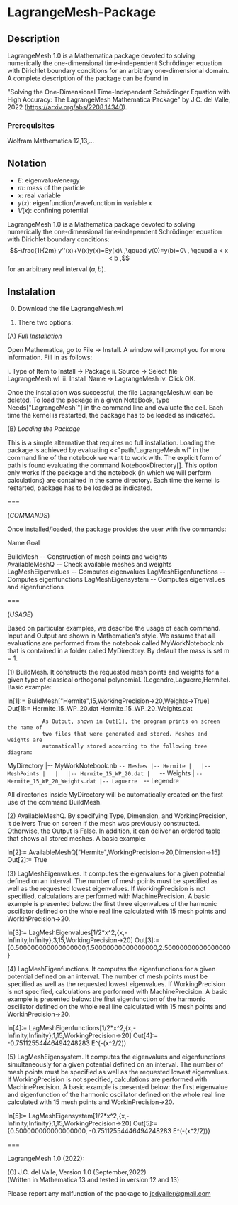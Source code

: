 # LagrangeMesh-Package

## Description
LagrangeMesh 1.0 is a Mathematica package devoted to solving numerically the one-dimensional time-independent Schrödinger equation with Dirichlet boundary conditions for an arbitrary one-dimensional domain.
A complete description of the package can be found in

"Solving the One-Dimensional Time-Independent Schrödinger Equation with 
      High Accuracy: The LagrangeMesh Mathematica Package"
                    by J.C. del Valle, 2022
                     (https://arxiv.org/abs/2208.14340).

             
### Prerequisites
Wolfram Mathematica 12,13,...

## Notation

   * $E$: eigenvalue/energy
   * $m$: mass of the particle
   * $x$: real variable
* $y(x)$: eigenfunction/wavefunction in variable x
* $V(x)$: confining potential




LagrangeMesh 1.0 is a Mathematica package devoted to solving numerically 
the one-dimensional time-independent Schrödinger equation with Dirichlet
boundary conditions:
     $$-\frac{1}{2m} y''(x)+V(x)y(x)=Ey(x)\ ,\qquad  y(0)=y(b)=0\  , \qquad      a < x < b ,$$
for an arbitrary real interval $(a,b)$. 


## Instalation

0. Download the file LagrangeMesh.wl

1. There two options: 

(A) *Full Installation* 

Open Mathematica, go to File -> Install.
   A window will prompt you for more information. Fill in as follows:

  i. Type of Item to Install -> Package
 ii. Source -> Select file LagrangeMesh.wl 
iii. Install Name -> LagrangeMesh
 iv. Click OK.

Once the installation was successful, the file LagrangeMesh.wl can be
deleted. To load the package in a given NoteBook, type Needs["LagrangeMesh`"] 
in the command line and evaluate the cell. Each time the kernel is restarted, 
the package has to be loaded as indicated.


(B) *Loading the Package*

This is a simple alternative that requires no
   full installation. Loading the package is achieved by evaluating
   <<"path/LagrangeMesh.wl" in the command line of the notebook
   we want to work with. The explicit form of path is found evaluating
   the command NotebookDirectory[]. This option only works if the package
   and the notebook (in which we will perform calculations) are contained
   in the same directory. Each time the kernel is restarted, package has to be
   loaded as indicated.

===

(*COMMANDS*)

Once installed/loaded, the package provides the user with five commands:

Name                                    Goal

BuildMesh              --   Construction of mesh points and weights            
AvailableMeshQ         --   Check available meshes and weights
LagMeshEigenvalues     --   Computes eigenvalues
LagMeshEigenfunctions  --   Computes eigenfunctions
LagMeshEigensystem     --   Computes eigenvalues and eigenfunctions


===

(*USAGE*)

Based on particular examples, we describe the usage of each command. Input and Output
are shown in Mathematica's style. We assume that all evaluations are performed from the
notebook called MyWorkNotebook.nb that is contained in a folder called MyDirectory. By
default the mass is set m = 1.


(1) BuildMesh. It constructs the requested mesh points and weights for a given type 
               of classical orthogonal polynomial. (Legendre,Laguerre,Hermite).
               Basic example: 

 In[1]:= BuildMesh["Hermite",15,WorkingPrecision->20,Weights->True]
Out[1]:= Hermite_15_WP_20.dat
         Hermite_15_WP_20_Weights.dat 
                
               As Output, shown in Out[1], the program prints on screen the name of
               two files that were generated and stored. Meshes and weights are 
               automatically stored according to the following tree diagram:

 MyDirectory
 |-- MyWorkNotebook.nb
 `-- Meshes
     |-- Hermite
     |   |-- MeshPoints
     |   |   |-- Hermite_15_WP_20.dat
     |   `-- Weights
     |       `-- Hermite_15_WP_20_Weights.dat
     |-- Laguerre 
     `-- Legendre

All directories inside MyDirectory will be automatically created on the first use
of the command BuildMesh.       


(2) AvailableMeshQ. By specifying Type, Dimension, and WorkingPrecision, it delivers True on 
                    screen if the mesh was previously constructed. Otherwise, the Output
                    is False. In addition, it can deliver an ordered table that shows
                    all stored meshes. A basic example:

 In[2]:= AvailableMeshQ["Hermite",WorkingPrecision->20,Dimension->15]
Out[2]:= True
                                 



(3) LagMeshEigenvalues. It computes the eigenvalues for a given potential defined on
                        an interval. The number of mesh points must be specified as 
                        well as the requested lowest eigenvalues. If WorkingPrecision
                        is not specified, calculations are performed with MachinePrecision.
                        A basic example is presented below: the first three eigenvalues
                        of the harmonic oscillator defined on the whole real line
                        calculated with 15 mesh points and WorkinPrecision->20.

 In[3]:= LagMeshEigenvalues[1/2*x^2,{x,-Infinity,Infinity},3,15,WorkingPrecision->20]
Out[3]:= {0.500000000000000000,1.50000000000000000,2.50000000000000000}
          
 

(4) LagMeshEigenfunctions. It computes the eigenfunctions for a given potential defined on
                           an interval. The number of mesh points must be specified as 
                           well as the requested lowest eigenvalues. If WorkingPrecision
                           is not specified, calculations are performed with MachinePrecision.
                           A basic example is presented below: the first eigenfunction 
                           of the harmonic oscillator defined on the whole real line
                           calculated with 15 mesh points and WorkinPrecision->20.

 In[4]:= LagMeshEigenfunctions[1/2*x^2,{x,-Infinity,Infinity},1,15,WorkingPrecision->20]
Out[4]:= -0.75112554446494248283 E^(-(x^2/2))

(5) LagMeshEigensystem. It computes the eigenvalues and eigenfunctions simultaneously 
                        for a given potential defined on an interval. The number of mesh
                        points must be specified as well as the requested lowest eigenvalues.
                        If WorkingPrecision is not specified, calculations are performed with
                        MachinePrecision. A basic example is presented below: the first
                        eigenvalue and eigenfunction of the harmonic oscillator defined
                        on the whole real line calculated with 15 mesh points and
                        WorkinPrecision->20.

 In[5]:= LagMeshEigensystem[1/2*x^2,{x,-Infinity,Infinity},1,15,WorkingPrecision->20]
Out[5]:= {0.500000000000000000, -0.75112554446494248283 E^(-(x^2/2))}

===

LagrangeMesh 1.0 (2022):

(C) J.C. del Valle, Version 1.0 (September,2022)  
    (Written in Mathematica 13 and tested in version 12 and 13)

Please report any malfunction of the package to jcdvaller@gmail.com
